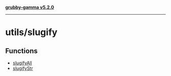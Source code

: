 [**grubby-gamma v5.2.0**](../../README.md)

***

# utils/slugify

## Functions

- [slugifyAll](functions/slugifyAll.md)
- [slugifyStr](functions/slugifyStr.md)
